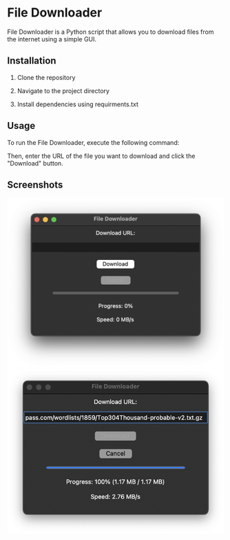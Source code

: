 # File Downloader

File Downloader is a Python script that allows you to download files from the internet using a simple GUI.

## Installation

1. Clone the repository


2. Navigate to the project directory


3. Install dependencies using requirments.txt


## Usage

To run the File Downloader, execute the following command:


Then, enter the URL of the file you want to download and click the "Download" button.

## Screenshots

![Screenshot 1](screenshots/filedownlader.png)
![Screenshot 2](screenshots/finished.png)
